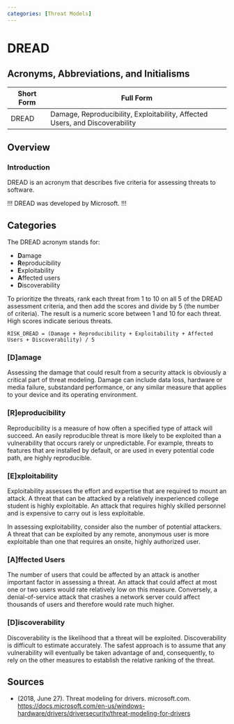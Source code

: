 ```yaml
---
categories: [Threat Models]
---
```


# DREAD

## Acronyms, Abbreviations, and Initialisms

| Short Form | Full Form |
| - | - |
| DREAD | Damage, Reproducibility, Exploitability, Affected Users, and Discoverability |

## Overview

### Introduction

DREAD is an acronym that describes five criteria for assessing threats to software.

!!!
DREAD was developed by Microsoft.
!!!

## Categories

The DREAD acronym stands for:

- **D**amage
- **R**eproducibility
- **E**xploitability
- **A**ffected users
- **D**iscoverability

To prioritize the threats, rank each threat from 1 to 10 on all 5 of the DREAD assessment criteria, and then add the scores and divide by 5 (the number of criteria). The result is a numeric score between 1 and 10 for each threat. High scores indicate serious threats.

```
RISK_DREAD = (Damage + Reproducibility + Exploitability + Affected Users + Discoverability) / 5
```

### [D]amage

Assessing the damage that could result from a security attack is obviously a critical part of threat modeling. Damage can include data loss, hardware or media failure, substandard performance, or any similar measure that applies to your device and its operating environment.

### [R]eproducibility

Reproducibility is a measure of how often a specified type of attack will succeed. An easily reproducible threat is more likely to be exploited than a vulnerability that occurs rarely or unpredictable. For example, threats to features that are installed by default, or are used in every potential code path, are highly reproducible.

### [E]xploitability

Exploitability assesses the effort and expertise that are required to mount an attack. A threat that can be attacked by a relatively inexperienced college student is highly exploitable. An attack that requires highly skilled personnel and is expensive to carry out is less exploitable.

In assessing exploitability, consider also the number of potential attackers. A threat that can be exploited by any remote, anonymous user is more exploitable than one that requires an onsite, highly authorized user.

### [A]ffected Users

The number of users that could be affected by an attack is another important factor in assessing a threat. An attack that could affect at most one or two users would rate relatively low on this measure. Conversely, a denial-of-service attack that crashes a network server could affect thousands of users and therefore would rate much higher.

### [D]iscoverability

Discoverability is the likelihood that a threat will be exploited. Discoverability is difficult to estimate accurately. The safest approach is to assume that any vulnerability will eventually be taken advantage of and, consequently, to rely on the other measures to establish the relative ranking of the threat.

## Sources

- (2018, June 27). Threat modeling for drivers. microsoft.com. https://docs.microsoft.com/en-us/windows-hardware/drivers/driversecurity/threat-modeling-for-drivers